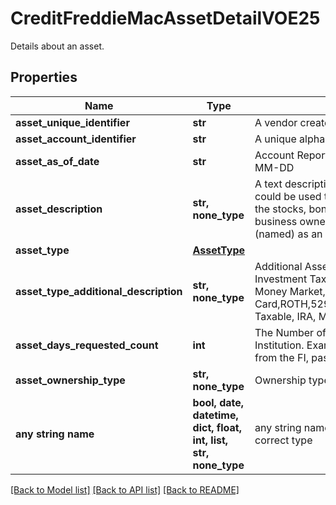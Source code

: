 # CreditFreddieMacAssetDetailVOE25

Details about an asset.

## Properties
Name | Type | Description | Notes
------------ | ------------- | ------------- | -------------
**asset_unique_identifier** | **str** | A vendor created unique Identifier. | 
**asset_account_identifier** | **str** | A unique alphanumeric string identifying an asset. | 
**asset_as_of_date** | **str** | Account Report As of Date / Create Date. Format YYYY-MM-DD | 
**asset_description** | **str, none_type** | A text description that further defines the Asset. This could be used to describe the shares associated with the stocks, bonds or mutual funds, retirement funds or business owned that the borrower has disclosed (named) as an asset. | 
**asset_type** | [**AssetType**](AssetType.md) |  | 
**asset_type_additional_description** | **str, none_type** | Additional Asset Decription some examples are Investment Tax-Deferred , Loan, 401K, 403B, Checking, Money Market, Credit Card,ROTH,529,Biller,ROLLOVER,CD,Savings,Investment Taxable, IRA, Mortgage, Line Of Credit. | 
**asset_days_requested_count** | **int** | The Number of days requested made to the Financial Institution. Example When looking for 3 months of data from the FI, pass in 90 days. | 
**asset_ownership_type** | **str, none_type** | Ownership type of the asset account. | 
**any string name** | **bool, date, datetime, dict, float, int, list, str, none_type** | any string name can be used but the value must be the correct type | [optional]

[[Back to Model list]](../README.md#documentation-for-models) [[Back to API list]](../README.md#documentation-for-api-endpoints) [[Back to README]](../README.md)


